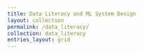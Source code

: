```yaml
---
title: Data Literacy and ML System Design
layout: collection
permalink: /data_literacy/
collection: data_literacy
entries_layout: grid
---
```


